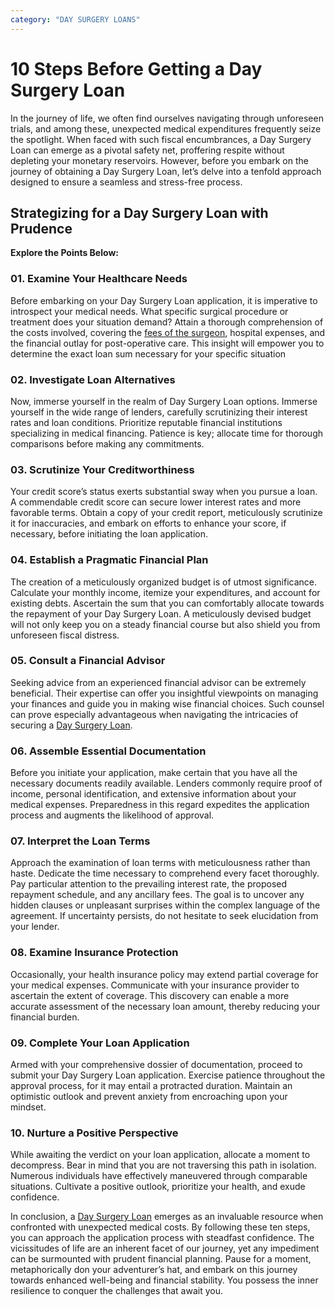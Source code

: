 ```yaml
---
category: "DAY SURGERY LOANS"
---
```


# 10 Steps Before Getting a Day Surgery Loan

In the journey of life, we often find ourselves navigating through unforeseen trials, and among these, unexpected medical expenditures frequently seize the spotlight. When faced with such fiscal encumbrances, a Day Surgery Loan can emerge as a pivotal safety net, proffering respite without depleting your monetary reservoirs. However, before you embark on the journey of obtaining a Day Surgery Loan, let’s delve into a tenfold approach designed to ensure a seamless and stress-free process.

## Strategizing for a Day Surgery Loan with Prudence

**Explore the Points Below:**

### 01. Examine Your Healthcare Needs

Before embarking on your Day Surgery Loan application, it is imperative to introspect your medical needs. What specific surgical procedure or treatment does your situation demand? Attain a thorough comprehension of the costs involved, covering the [fees of the surgeon](https://www.surgeons.org/en/about-racs/position-papers/surgeons-fees-2019), hospital expenses, and the financial outlay for post-operative care. This insight will empower you to determine the exact loan sum necessary for your specific situation

### 02. Investigate Loan Alternatives

Now, immerse yourself in the realm of Day Surgery Loan options. Immerse yourself in the wide range of lenders, carefully scrutinizing their interest rates and loan conditions. Prioritize reputable financial institutions specializing in medical financing. Patience is key; allocate time for thorough comparisons before making any commitments.

### 03. Scrutinize Your Creditworthiness

Your credit score’s status exerts substantial sway when you pursue a loan. A commendable credit score can secure lower interest rates and more favorable terms. Obtain a copy of your credit report, meticulously scrutinize it for inaccuracies, and embark on efforts to enhance your score, if necessary, before initiating the loan application.

### 04. Establish a Pragmatic Financial Plan

The creation of a meticulously organized budget is of utmost significance. Calculate your monthly income, itemize your expenditures, and account for existing debts. Ascertain the sum that you can comfortably allocate towards the repayment of your Day Surgery Loan. A meticulously devised budget will not only keep you on a steady financial course but also shield you from unforeseen fiscal distress.

### 05. Consult a Financial Advisor

Seeking advice from an experienced financial advisor can be extremely beneficial. Their expertise can offer you insightful viewpoints on managing your finances and guide you in making wise financial choices. Such counsel can prove especially advantageous when navigating the intricacies of securing a [Day Surgery Loan](https://tlc.com.au/why-have-online-day-surgery-loans-become-so-popular/).

### 06. Assemble Essential Documentation

Before you initiate your application, make certain that you have all the necessary documents readily available. Lenders commonly require proof of income, personal identification, and extensive information about your medical expenses. Preparedness in this regard expedites the application process and augments the likelihood of approval.

### 07. Interpret the Loan Terms

Approach the examination of loan terms with meticulousness rather than haste. Dedicate the time necessary to comprehend every facet thoroughly. Pay particular attention to the prevailing interest rate, the proposed repayment schedule, and any ancillary fees.
The goal is to uncover any hidden clauses or unpleasant surprises within the complex language of the agreement. If uncertainty persists, do not hesitate to seek elucidation from your lender.

### 08. Examine Insurance Protection

Occasionally, your health insurance policy may extend partial coverage for your medical expenses. Communicate with your insurance provider to ascertain the extent of coverage. This discovery can enable a more accurate assessment of the necessary loan amount, thereby reducing your financial burden.

### 09. Complete Your Loan Application

Armed with your comprehensive dossier of documentation, proceed to submit your Day Surgery Loan application. Exercise patience throughout the approval process, for it may entail a protracted duration. Maintain an optimistic outlook and prevent anxiety from encroaching upon your mindset.

### 10. Nurture a Positive Perspective

While awaiting the verdict on your loan application, allocate a moment to decompress. Bear in mind that you are not traversing this path in isolation. Numerous individuals have effectively maneuvered through comparable situations. Cultivate a positive outlook, prioritize your health, and exude confidence.

In conclusion, a [Day Surgery Loan](https://tlc.com.au/) emerges as an invaluable resource when confronted with unexpected medical costs. By following these ten steps, you can approach the application process with steadfast confidence. The vicissitudes of life are an inherent facet of our journey, yet any impediment can be surmounted with prudent financial planning. Pause for a moment, metaphorically don your adventurer’s hat, and embark on this journey towards enhanced well-being and financial stability. You possess the inner resilience to conquer the challenges that await you.
